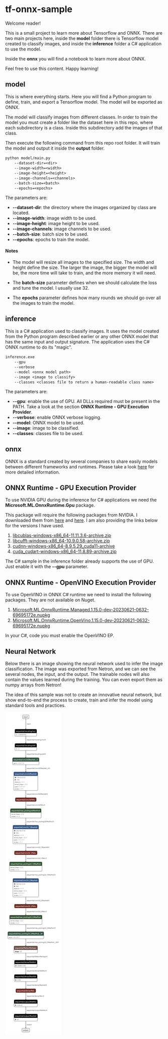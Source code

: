 # tf-onnx-sample

Welcome reader!

This is a small project to learn more about Tensorflow and ONNX.
There are two main projects here, inside the **model** folder there is Tensorflow model created to classify images, and inside the **inference** folder a C# application to use the model.

Inside the **onnx** you will find a notebook to learn more about ONNX.

Feel free to use this content. Happy learning!

## model

This is where everything starts. Here you will find a Python program to define, train, and export a Tensorflow model.
The model will be exported as ONNX.

The model will classify images from different classes. In order to train the model you must create a folder like the dataset here in this repo, where each subdirectory is a class. Inside this subdirectory add the images of that class.

Then execute the following command from this repo root folder. It will train the model and output it inside the **output** folder.

```
python model/main.py 
    --dataset-dir=<dir> 
    --image-width=<width> 
    --image-height=<height> 
    --image-channels=<channels> 
    --batch-size=<batch> 
    --epochs=<epochs>
```

The parameters are:
- **--dataset-dir**: the directory where the images organized by class are located.
- **--image-width**: image width to be used.
- **--image-height**: image height to be used.
- **--image-channels**: image channels to be used.
- **--batch-size**: batch size to be used.
- **--epochs**: epochs to train the model.

#### Notes

- The model will resize all images to the specified size. The width and height define the size. The larger the image, the bigger the model will be, the more time will take to train, and the more memory it will need.

- The **batch-size** parameter defines when we should calculate the loss and tune the model. I usually use 32.

- The **epochs** parameter defines how many rounds we should go over all the images to train the model.



## inference

This is a C# application used to classify images. It uses the model created from the Python program described earlier or any other ONNX model that has the same input and output signature.
The application uses the C# ONNX runtime to do its "magic".

```
inference.exe 
    --gpu
    --verbose
    --model <onnx model path>
    --image <image to classify>
    --classes <classes file to return a human-readable class name>
```

The parameters are:

- **--gpu**: enable the use of GPU. All DLLs required must be present in the PATH. Take a look at the section **ONNX Runtime - GPU Execution Provider**.
- **--verbose**: enable ONNX verbose logging.
- **--model**: ONNX model to be used.
- **--image**: image to be classified.
- **--classes**: classes file to be used.

## onnx

ONNX is a standard created by several companies to share easily models between different frameworks and runtimes. Please take a look [here](./onnx//onnx.ipynb) for more detailed information.

## ONNX Runtime - GPU Execution Provider

To use NVIDIA GPU during the inference for C# applications we need the **Microsoft.ML.OnnxRuntime.Gpu** package.

This package will require the following packages from NVIDIA. I downloaded them from [here](https://developer.download.nvidia.com/compute/cuda/redist/) and [here](https://developer.nvidia.com/rdp/cudnn-download). I am also providing the links below for the versions I have used.

1. [libcublas-windows-x86_64-11.11.3.6-archive.zip](https://developer.download.nvidia.com/compute/cuda/redist/libcublas/windows-x86_64/libcublas-windows-x86_64-11.11.3.6-archive.zip)
2. [libcufft-windows-x86_64-10.9.0.58-archive.zip](https://developer.download.nvidia.com/compute/cuda/redist/libcufft/windows-x86_64/libcufft-windows-x86_64-10.9.0.58-archive.zip)
3. [cudnn-windows-x86_64-8.9.5.29_cuda11-archive](https://developer.nvidia.com/downloads/compute/cudnn/secure/8.9.5/local_installers/11.x/cudnn-windows-x86_64-8.9.5.29_cuda11-archive.zip/)
4. [cuda_cudart-windows-x86_64-11.8.89-archive.zip](https://developer.download.nvidia.com/compute/cuda/redist/cuda_cudart/windows-x86_64/cuda_cudart-windows-x86_64-11.8.89-archive.zip)

The C# sample in the inference folder already supports the use of GPU. Just enable it with the **--gpu** parameter.

## ONNX Runtime - OpenVINO Execution Provider

To use OpenVINO in ONNX C# runtime we need to install the following packages. They are not available on Nuget.

1. [Microsoft.ML.OnnxRuntime.Managed.1.15.0-dev-20230621-0632-69695172e.nupkg](https://github.com/intel/onnxruntime/releases/download/v5.0.0/Microsoft.ML.OnnxRuntime.Managed.1.15.0-dev-20230621-0632-69695172e.nupkg)
2. [Microsoft.ML.OnnxRuntime.OpenVino.1.15.0-dev-20230621-0632-69695172e.nupkg](https://github.com/intel/onnxruntime/releases/download/v5.0.0/Microsoft.ML.OnnxRuntime.OpenVino.1.15.0-dev-20230621-0632-69695172e.nupkg)

In your C#, code you must enable the OpenVINO EP.

## Neural Network

Below there is an image showing the neural network used to infer the image classification. The image was exported from Netron, and we can see the several nodes, the input, and the output. The trainable nodes will also contain the values learned during the training. You can even export them as numpy arrays from Netron!

The idea of this sample was not to create an innovative neural network, but show end-to-end the process to create, train and infer the model using standard tools and practices.

![model](./assets/model.png)
